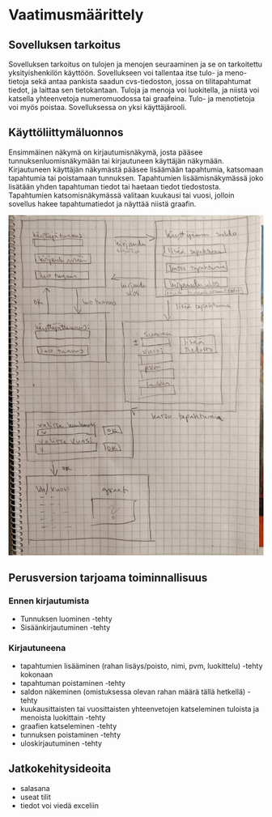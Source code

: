 # Vaatimusmäärittely

## Sovelluksen tarkoitus

Sovelluksen tarkoitus on tulojen ja menojen seuraaminen ja se on tarkoitettu yksityishenkilön käyttöön. Sovellukseen voi tallentaa itse tulo- ja meno-tietoja sekä antaa pankista saadun cvs-tiedoston, jossa on tilitapahtumat tiedot, ja laittaa sen tietokantaan. Tuloja ja menoja voi luokitella, ja niistä voi katsella yhteenvetoja numeromuodossa tai graafeina. Tulo- ja menotietoja voi myös poistaa. Sovelluksessa on yksi käyttäjärooli.

## Käyttöliittymäluonnos

Ensimmäinen näkymä on kirjautumisnäkymä, josta pääsee tunnuksenluomisnäkymään tai kirjautuneen käyttäjän näkymään. Kirjautuneen käyttäjän näkymästä pääsee lisäämään tapahtumia, katsomaan tapahtumia tai poistamaan tunnuksen. Tapahtumien lisäämisnäkymässä joko lisätään yhden tapahtuman tiedot tai haetaan tiedot tiedostosta. Tapahtumien katsomisnäkymässä valitaan kuukausi tai vuosi, jolloin sovellus hakee tapahtumatiedot ja näyttää niistä graafin.

<img src="https://github.com/sonjamadetoja/ot_harjoitustyo/blob/master/kayttoliittymaluonnos_budjettisovellus.jpeg" width="750">

## Perusversion tarjoama toiminnallisuus

### Ennen kirjautumista
- Tunnuksen luominen -tehty
- Sisäänkirjautuminen -tehty

### Kirjautuneena
- tapahtumien lisääminen (rahan lisäys/poisto, nimi, pvm, luokittelu) -tehty kokonaan
- tapahtuman poistaminen -tehty
- saldon näkeminen (omistuksessa olevan rahan määrä tällä hetkellä) -tehty
- kuukausittaisten tai vuosittaisten yhteenvetojen katseleminen tuloista ja menoista luokittain -tehty
- graafien katseleminen -tehty
- tunnuksen poistaminen -tehty
- uloskirjautuminen -tehty

## Jatkokehitysideoita
- salasana
- useat tilit
- tiedot voi viedä exceliin
